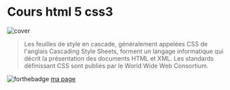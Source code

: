 # Cours html 5 css3

![cover](https://www.techasoft.com/debug/img/html_css.png)

>Les feuilles de style en cascade, généralement appelées CSS de l'anglais Cascading Style Sheets, forment un langage informatique qui décrit la présentation des documents HTML et XML. Les standards définissant CSS sont publiés par le World Wide Web Consortium.


![forthebadge](https://forthebadge.com/images/badges/uses-html.svg)
[ma page](https://github.com/BenieDIA/courshtml)